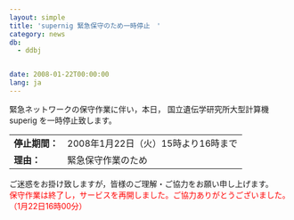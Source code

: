 ```yaml
---
layout: simple
title: 'supernig 緊急保守のため一時停止　'
category: news
db:
  - ddbj


date: 2008-01-22T00:00:00
lang: ja
---
```


<html>緊急ネットワークの保守作業に伴い，本日， 国立遺伝学研究所大型計算機 superig を一時停止致します。

<table border="0">
    <tr>
        <td nowrap><b>停止期間：</b></td>
        <td>2008年1月22日（火）15時より16時まで</td>
    </tr>
    <tr>
        <td><b>理由：</b></td>
        <td>緊急保守作業のため</td>
    </tr>
</table>

<p>ご迷惑をお掛け致しますが，皆様のご理解・ご協力をお願い申し上げます。<br>
    <font color="#ff0000"> 保守作業は終了し，サービスを再開しました。ご協力ありがとうございました。（1月22日16時00分）</font>
</p>
</html>
